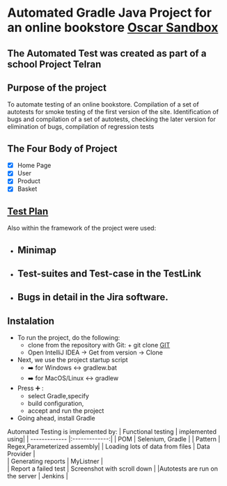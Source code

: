 # Automated Gradle Java Project for an online bookstore [Oscar Sandbox](https://latest.oscarcommerce.com/en-gb/catalogue/)
## The Automated Test was created as part of a school Project Telran

## Purpose of the project
To automate testing of an online bookstore.
Compilation of a set of autotests for smoke testing of the first version of the site. Identification of bugs and compilation of a set of autotests, checking the later version for elimination of bugs, compilation of regression tests

## The Four Body of Project
- [x] Home Page
- [x] User
- [x] Product
- [x] Basket

## [Test Plan](https://docs.google.com/spreadsheets/d/1E53fUlBurmhZyhmSGJSuPg5L7KQCmIgu/edit#gid=543030468)
Also within the framework of the project were used:
+ ## Minimap
+ ## Test-suites and Test-case in the TestLink
+ ## Bugs in detail in the Jira software.

## Instalation
+ To run the project, do the following:
  + clone from the repository with Git: + git clone  [GIT](https://github.com/ivladimir7/Oskar.git)
  + Open IntelliJ IDEA → Get from version → Clone
 + Next, we use the project startup script
   + :arrow_right: for Windows  :left_right_arrow: gradlew.bat
   + :arrow_right: for MacOS/Linux  :left_right_arrow: gradlew
+ Press :heavy_plus_sign: : 
  +  select Gradle,specify 
  +  build configuration,
  +  accept and run the project
+ Going ahead, install Gradle


Automated Testing is implemented by:
| Functional testing   | implemented using| 
| -------------        |:-------------:| 
|  POM                 | Selenium, Gradle | 
| Pattern               | Regex,Parameterized assembly|
| Loading lots of data from files            | Data Provider     |  
| Generating reports       | MyListner  |  
| Report a failed test     |  Screenshot with scroll down  | 
|Autotests are run on the server | Jenkins |




